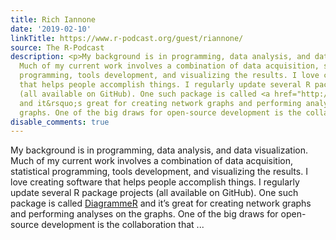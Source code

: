 ```yaml
---
title: Rich Iannone
date: '2019-02-10'
linkTitle: https://www.r-podcast.org/guest/riannone/
source: The R-Podcast
description: <p>My background is in programming, data analysis, and data visualization.
  Much of my current work involves a combination of data acquisition, statistical
  programming, tools development, and visualizing the results. I love creating software
  that helps people accomplish things. I regularly update several R package projects
  (all available on GitHub). One such package is called <a href="http://visualizers.co/diagrammer/">DiagrammeR</a>
  and it&rsquo;s great for creating network graphs and performing analyses on the
  graphs. One of the big draws for open-source development is the collaboration that  ...
disable_comments: true
---
```

<p>My background is in programming, data analysis, and data visualization. Much of my current work involves a combination of data acquisition, statistical programming, tools development, and visualizing the results. I love creating software that helps people accomplish things. I regularly update several R package projects (all available on GitHub). One such package is called <a href="http://visualizers.co/diagrammer/">DiagrammeR</a> and it&rsquo;s great for creating network graphs and performing analyses on the graphs. One of the big draws for open-source development is the collaboration that  ...